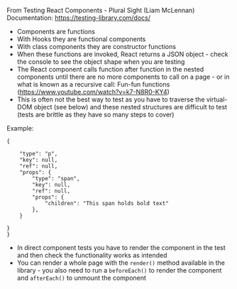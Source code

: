From Testing React Components - Plural Sight (Liam McLennan)
Documentation: https://testing-library.com/docs/

- Components are functions
- With Hooks they are functional components
- With class components they are constructor functions
- When these functions are invoked, React returns a JSON object - check the console to see the object shape when you are testing
- The React component calls function after function in the nested components until there are no more components to call on a page - or in what is known as a recursive call: Fun-fun functions (https://www.youtube.com/watch?v=k7-N8R0-KY4)
- This is often not the best way to test as you have to traverse the virtual-DOM object (see below) and these nested structures are difficult to test (tests are brittle as they have so many steps to cover)

Example:

```
{

    "type": "p",
    "key": null,
    "ref": null,
    "props": {
        "type": "span",
        "key": null,
        "ref": null,
        "props": {
            "children": "This span holds bold text"
        },
    }

}
}
```

- In direct component tests you have to render the component in the test and then check the functionality works as intended
- You can render a whole page with the `render()` method available in the library - you also need to run a `beforeEach()` to render the component and `afterEach()` to unmount the component